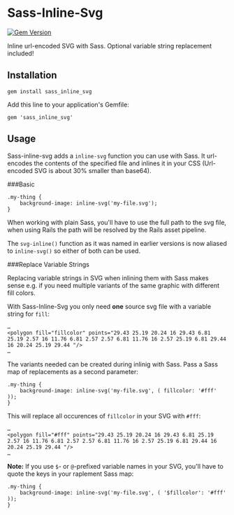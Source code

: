 # Sass-Inline-Svg

[![Gem Version](https://badge.fury.io/rb/sass_inline_svg.svg)](http://badge.fury.io/rb/sass_inline_svg)

Inline url-encoded SVG with Sass. Optional variable string replacement included!


## Installation

    gem install sass_inline_svg

Add this line to your application's Gemfile:

    gem 'sass_inline_svg'



## Usage

Sass-inline-svg adds a `inline-svg` function you can use with Sass. It url-encodes the contents of the specified file and inlines it in your CSS (Url-encoded SVG is about 30% smaller than base64).

###Basic

    .my-thing {
        background-image: inline-svg('my-file.svg');
    }

When working with plain Sass, you'll have to use the full path to the svg file, when using Rails the path will be resolved by the Rails asset pipeline.

The `svg-inline()` function as it was named in earlier versions is now aliased to `inline-svg()` so either of both can be used.

###Replace Variable Strings

Replacing variable strings in SVG when inlining them with Sass makes sense e.g. if you need multiple variants of the same graphic with different fill colors.

With Sass-Inline-Svg you only need __one__ source svg file with a variable string for `fill`:

    …
    <polygon fill="fillcolor" points="29.43 25.19 20.24 16 29.43 6.81 25.19 2.57 16 11.76 6.81 2.57 2.57 6.81 11.76 16 2.57 25.19 6.81 29.44 16 20.24 25.19 29.44 "/>
    …

The variants needed can be created during inlinig with Sass. Pass a Sass map of replacements as a second parameter:

    .my-thing {
        background-image: inline-svg('my-file.svg', ( fillcolor: '#fff' ));
    }

This will replace all occurences of `fillcolor` in your SVG with `#fff`:

    …
    <polygon fill="#fff" points="29.43 25.19 20.24 16 29.43 6.81 25.19 2.57 16 11.76 6.81 2.57 2.57 6.81 11.76 16 2.57 25.19 6.81 29.44 16 20.24 25.19 29.44 "/>
    …

__Note:__ If you use `$`- or `@`-prefixed variable names in your SVG, you'll have to quote the keys in your raplement Sass map:

    .my-thing {
        background-image: inline-svg('my-file.svg', ( '$fillcolor': '#fff' ));
    }

